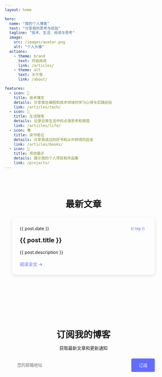 ```yaml
---
layout: home

hero:
  name: "我的个人博客"
  text: "分享我的思考与经验"
  tagline: "技术、生活、阅读与思考"
  image:
    src: /images/avatar.png
    alt: "个人头像"
  actions:
    - theme: brand
      text: 开始阅读
      link: /articles/
    - theme: alt
      text: 关于我
      link: /about/

features:
  - icon: 📝
    title: 技术博文
    details: 分享我在编程和技术领域的学习心得与实践经验
    link: /articles/tech/
  - icon: 🌱
    title: 生活随笔
    details: 记录日常生活中的点滴思考和感悟
    link: /articles/life/
  - icon: 📚
    title: 读书笔记
    details: 分享我读过的好书和从中获得的启发
    link: /articles/books/
  - icon: 🔮
    title: 项目展示
    details: 展示我的个人项目和作品集
    link: /projects/
---
```


<script setup>
import { ref } from 'vue'
import { useData } from 'vitepress'

const { theme } = useData()
const posts = ref([
  {
    title: '如何使用 VitePress 搭建个人博客',
    date: '2025-04-21',
    description: '本文详细介绍了如何使用 VitePress 从零开始搭建一个美观实用的个人博客...',
    link: '/articles/tech/vitepress-blog',
    tags: ['VitePress', 'Vue', '博客']
  },
  {
    title: '我的2025年阅读计划',
    date: '2025-04-15',
    description: '新的一年，我为自己制定了一份阅读计划，包括技术书籍、文学作品和哲学著作...',
    link: '/articles/books/reading-plan-2025',
    tags: ['阅读', '计划', '书籍']
  },
  {
    title: '远程工作一年的感受与思考',
    date: '2025-04-10',
    description: '过去一年我一直在远程工作，这里分享我的经验、挑战以及应对方法...',
    link: '/articles/life/remote-work-experience',
    tags: ['远程工作', '生活方式', '效率']
  }
])
</script>

<div class="featured-posts">
  <h2>最新文章</h2>
  <div class="post-grid">
    <div v-for="post in posts" :key="post.title" class="post-card">
      <div class="post-card-content">
        <div class="post-meta">
          <span class="post-date">{{ post.date }}</span>
          <div class="post-tags">
            <span v-for="tag in post.tags" :key="tag" class="post-tag">{{ tag }}</span>
          </div>
        </div>
        <h3 class="post-title">
          <a :href="post.link">{{ post.title }}</a>
        </h3>
        <p class="post-description">{{ post.description }}</p>
        <a :href="post.link" class="read-more">阅读全文 →</a>
      </div>
    </div>
  </div>
</div>

<div class="newsletter-section">
  <h2>订阅我的博客</h2>
  <p>获取最新文章和更新通知</p>
  <div class="newsletter-form">
    <input type="email" placeholder="您的邮箱地址" />
    <button>订阅</button>
  </div>
</div>

<style>
:root {
  --vp-home-hero-name-color: transparent;
  --vp-home-hero-name-background: linear-gradient(120deg, #bd34fe, #41d1ff);
  --vp-c-brand: #646cff;
  --vp-c-brand-light: #747bff;
}

.featured-posts {
  max-width: 1152px;
  margin: 0 auto;
  padding: 2rem 1.5rem;
}

.featured-posts h2 {
  font-size: 1.8rem;
  margin-bottom: 1.5rem;
  text-align: center;
}

.post-grid {
  display: grid;
  grid-template-columns: repeat(auto-fill, minmax(300px, 1fr));
  gap: 1.5rem;
}

.post-card {
  border-radius: 8px;
  overflow: hidden;
  box-shadow: 0 4px 12px rgba(0, 0, 0, 0.1);
  transition: transform 0.3s ease, box-shadow 0.3s ease;
  background-color: var(--vp-c-bg-soft);
}

.post-card:hover {
  transform: translateY(-5px);
  box-shadow: 0 8px 24px rgba(0, 0, 0, 0.12);
}

.post-card-content {
  padding: 1.5rem;
}

.post-meta {
  display: flex;
  justify-content: space-between;
  align-items: center;
  margin-bottom: 0.75rem;
  font-size: 0.875rem;
  color: var(--vp-c-text-2);
}

.post-tags {
  display: flex;
  gap: 0.5rem;
}

.post-tag {
  padding: 0.25rem 0.5rem;
  border-radius: 4px;
  background-color: var(--vp-c-brand-dimm);
  color: var(--vp-c-brand);
  font-size: 0.75rem;
}

.post-title {
  margin-top: 0;
  margin-bottom: 0.75rem;
  font-size: 1.25rem;
  line-height: 1.4;
}

.post-title a {
  color: var(--vp-c-text-1);
  text-decoration: none;
}

.post-title a:hover {
  color: var(--vp-c-brand);
}

.post-description {
  margin-bottom: 1rem;
  color: var(--vp-c-text-2);
  line-height: 1.6;
}

.read-more {
  display: inline-block;
  font-weight: 500;
  color: var(--vp-c-brand);
  text-decoration: none;
}

.read-more:hover {
  text-decoration: underline;
}

.newsletter-section {
  max-width: 1152px;
  margin: 3rem auto;
  padding: 3rem 1.5rem;
  text-align: center;
  background-color: var(--vp-c-bg-soft);
  border-radius: 8px;
}

.newsletter-section h2 {
  font-size: 1.8rem;
  margin-bottom: 0.5rem;
}

.newsletter-section p {
  margin-bottom: 1.5rem;
  color: var(--vp-c-text-2);
}

.newsletter-form {
  display: flex;
  max-width: 500px;
  margin: 0 auto;
  gap: 0.5rem;
}

.newsletter-form input {
  flex: 1;
  padding: 0.75rem 1rem;
  border: 1px solid var(--vp-c-divider);
  border-radius: 4px;
  background-color: var(--vp-c-bg);
  color: var(--vp-c-text-1);
}

.newsletter-form button {
  padding: 0.75rem 1.5rem;
  border: none;
  border-radius: 4px;
  background-color: var(--vp-c-brand);
  color: white;
  font-weight: 500;
  cursor: pointer;
  transition: background-color 0.2s ease;
}

.newsletter-form button:hover {
  background-color: var(--vp-c-brand-light);
}

@media (max-width: 768px) {
  .post-grid {
    grid-template-columns: 1fr;
  }
  
  .newsletter-form {
    flex-direction: column;
  }
  
  .newsletter-form button {
    width: 100%;
  }
}
</style>
